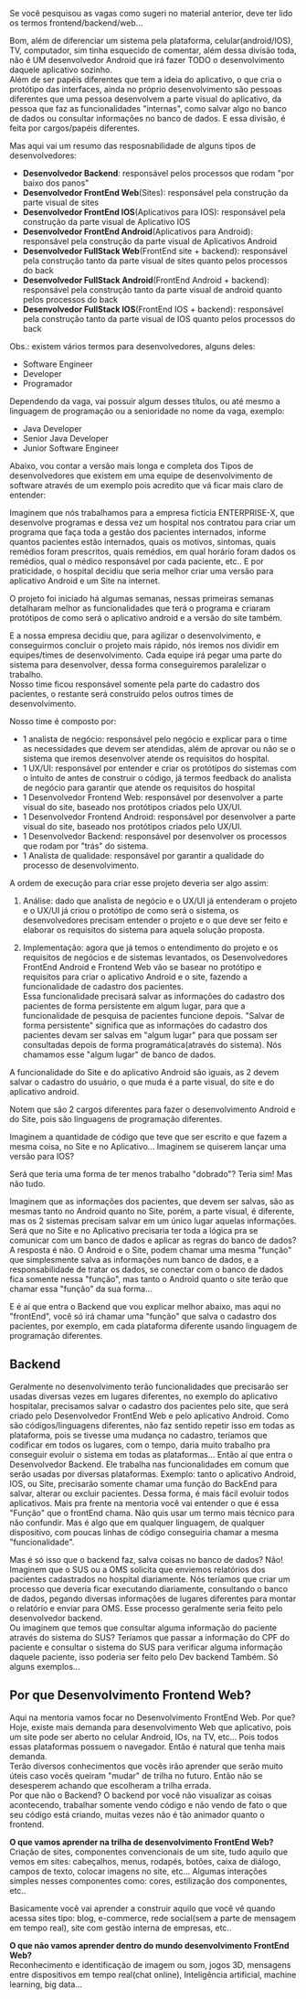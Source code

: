 Se você pesquisou as vagas como sugeri no material anterior, deve ter lido os termos frontend/backend/web... 

Bom, além de diferenciar um sistema pela plataforma, celular(android/IOS), TV, computador, sim tinha esquecido de comentar, além dessa divisão toda, 
não é UM desenvolvedor Android que irá fazer TODO o desenvolvimento daquele aplicativo sozinho. <br />
Além de ser papéis diferentes que tem a ideia do aplicativo, o que cria o protótipo das interfaces, ainda no próprio desenvolvimento são pessoas diferentes 
que  uma pessoa desenvolvem a parte visual do aplicativo, da pessoa que faz as funcionalidades "internas", como salvar algo no banco de dados ou consultar
informações no banco de dados. E essa divisão, é feita por cargos/papéis diferentes. <br />

Mas aqui vai um resumo das resposnabilidade de alguns tipos de desenvolvedores: <br />
 - **Desenvolvedor Backend**: responsável pelos processos que rodam "por baixo dos panos"
 - **Desenvolvedor FrontEnd Web**(Sites): responsável pela construção da parte visual de sites
 - **Desenvolvedor FrontEnd IOS**(Aplicativos para IOS): responsável pela construção da parte visual de Aplicativo IOS
 - **Desenvolvedor FrontEnd Android**(Aplicativos para Android): responsável pela construção da parte visual de Aplicativos Android
 - **Desenvolvedor FullStack Web**(FrontEnd site + backend): responsável pela construção tanto da parte visual de sites quanto pelos processos do back 
 - **Desenvolvedor FullStack Android**(FrontEnd Android + backend): responsável pela construção tanto da parte visual de android quanto pelos processos do back
 - **Desenvolvedor FullStack IOS**(FrontEnd IOS + backend): responsável pela construção tanto da parte visual de IOS quanto pelos processos do back

Obs.: existem vários termos para desenvolvedores, alguns deles:
 - Software Engineer
 - Developer
 - Programador

Dependendo da vaga, vai possuir algum desses títulos, ou até mesmo a linguagem de programação ou a senioridade no nome da vaga, exemplo:
 - Java Developer
 - Senior Java Developer
 - Junior Software Engineer


Abaixo, vou contar a versão mais longa e completa dos Tipos de desenvolvedores que existem em uma equipe de desenvolvimento de software através 
de um exemplo pois acredito que vá ficar 
mais claro de entender: <br />

Imaginem que nós trabalhamos para a empresa fictícia ENTERPRISE-X, que desenvolve programas e dessa vez um hospital nos contratou para criar um
programa  que faça toda a gestão dos pacientes internados, informe quantos pacientes estão internados, quais os motivos, sintomas, quais remédios
foram prescritos, quais remédios, em qual horário foram dados os remédios, qual o médico responsável por cada paciente, etc.. E por praticidade, 
o hospital decidiu que seria melhor criar uma versão para aplicativo Android e um Site na internet. <br />
 
O projeto foi iniciado há algumas semanas, nessas primeiras semanas detalharam melhor as funcionalidades que terá o programa e criaram protótipos 
de como será o aplicativo android e a versão do site também. <br />

E a nossa empresa decidiu que, para agilizar o desenvolvimento, e conseguirmos concluir o projeto mais rápido, nós iremos nos dividir 
em equipes/times de desenvolvimento. Cada equipe irá pegar uma parte do sistema para desenvolver, dessa forma conseguiremos paralelizar o trabalho. <br />
Nosso time ficou responsável somente pela parte do cadastro dos pacientes, o restante será construído pelos outros times de desenvolvimento. <br />

Nosso time é composto por: 
 - 1 analista de negócio: responsável pelo negócio e explicar para o time as necessidades que devem ser atendidas, além de aprovar ou não
se o sistema que iremos desenvolver atende os requisitos do hospital. 
 - 1 UX/UI:  responsável por entender e criar os protótipos do sistemas com o intuito de antes de construir o código, já termos feedback 
do analista de negócio para garantir que atende os requisitos do hospital 
 - 1 Desenvolvedor Frontend Web: responsável por desenvolver a parte visual do site, baseado nos protótipos criados pelo UX/UI. 
 - 1 Desenvolvedor Frontend Android: responsável por desenvolver a parte visual do site, baseado nos protótipos criados pelo UX/UI. 
 - 1 Desenvolvedor Backend: responsável por desenvolver os processos que rodam por "trás" do sistema. 
 - 1 Analista de qualidade: responsável por garantir a qualidade do processo de desenvolvimento. 

A ordem de execução para criar esse projeto deveria ser algo assim:  

1. Análise: dado que analista de negócio e o UX/UI já entenderam o projeto e o UX/UI já criou o protótipo de como será o sistema, 
os desenvolvedores precisam entender o projeto e o que deve ser feito e elaborar os requisitos do sistema para aquela solução proposta. 

2. Implementação: agora que já temos o entendimento do projeto e os requisitos de negócios e de sistemas levantados, os Desenvolvedores FrontEnd
Android e Frontend Web vão se basear no protótipo e requisitos para criar o aplicativo Android e o site, fazendo a funcionalidade de cadastro dos pacientes. <br /> 
Essa funcionalidade precisará salvar as informações do cadastro dos pacientes de forma persistente em algum lugar, para que a  funcionalidade de 
pesquisa de pacientes funcione depois. "Salvar de forma persistente" significa que as informações do cadastro dos pacientes devam ser salvas em 
"algum lugar" para que possam ser consultadas depois de forma programática(através do sistema). Nós chamamos esse "algum lugar" de banco de dados. <br />

A funcionalidade do Site e do aplicativo Android são iguais, as 2 devem salvar o cadastro do usuário, o que muda é a parte visual, do site e 
do aplicativo android. <br />

Notem que são 2 cargos diferentes para fazer o desenvolvimento Android e do Site, pois são linguagens de programação diferentes. <br />

Imaginem a quantidade de código que teve que ser escrito e que fazem a mesma coisa, no Site e no Aplicativo... 
Imaginem se quiserem lançar uma versão para IOS? <br />

Será que teria uma forma de ter menos trabalho "dobrado"? Teria sim! Mas não tudo. <br />

Imaginem que as informações dos pacientes, que devem ser salvas, são as mesmas tanto no Android quanto no Site, porém, a parte visual,
é diferente, mas os 2 sistemas precisam salvar em um único lugar aquelas informações. Será que no Site e no Aplicativo precisaria ter 
toda a lógica pra se comunicar com um banco de dados e aplicar as regras do banco de dados? A resposta é não. O Android e o Site, podem 
chamar uma mesma "função" que simplesmente salva as informações num banco de dados, e a responsabilidade de tratar os dados, se conectar 
com o banco de dados fica somente nessa "função", mas tanto o Android quanto o site terão que chamar essa "função" da sua forma... <br />

E é aí que entra o Backend que vou explicar melhor abaixo, mas aqui no "frontEnd", você só irá chamar uma "função" que salva o cadastro 
dos pacientes, por exemplo, em cada plataforma diferente usando linguagem de programação diferentes. <br />

## Backend 
Geralmente no desenvolvimento terão funcionalidades que precisarão ser usadas diversas vezes em lugares diferentes,
no exemplo do aplicativo hospitalar, precisamos salvar o cadastro dos pacientes pelo site, que será criado pelo Desenvolvedor 
FrontEnd Web e pelo aplicativo Android. Como são códigos/linguagens diferentes, não faz sentido repetir isso em todas as plataforma,
pois se tivesse uma mudança no cadastro, teríamos que codificar em todos os lugares, com o tempo, daria muito trabalho pra conseguir
evoluir o sistema em todas as plataformas... Então aí que entra o Desenvolvedor Backend. Ele trabalha nas funcionalidades em comum que
serão usadas por diversas plataformas. Exemplo: tanto o aplicativo Android, IOS, ou Site, precisarão somente chamar uma função do BackEnd 
para salvar, alterar ou excluir pacientes. Dessa forma, é mais fácil evoluir todos aplicativos. Mais pra frente na mentoria você vai entender
o que é essa "Função" que o frontEnd chama. Não quis usar um termo mais técnico para não confundir. Mas é algo que em qualquer linguagem, 
de qualquer dispositivo, com poucas linhas de código conseguiria chamar a mesma "funcionalidade". <br />

Mas é só isso que o backend faz, salva coisas no banco de dados? Não! <br />
Imaginem que o SUS ou a OMS solicita que enviemos relatórios dos pacientes cadastrados no hospital diariamente. Nós teríamos que criar um processo que 
deveria ficar executando diariamente, consultando o banco de 
dados, pegando diversas informações de lugares diferentes para montar o relatório e enviar para OMS. Esse processo geralmente seria feito pelo desenvolvedor
backend. <br />
Ou imaginem que temos que consultar alguma informação do paciente através do sistema do SUS? Teríamos que passar a informação do CPF do paciente e consultar
o sistema do SUS para verificar alguma informação daquele paciente, isso poderia ser feito pelo Dev backend Também. Só alguns exemplos... <br />


## Por que Desenvolvimento Frontend Web?
Aqui na mentoria vamos focar no Desenvolvimento FrontEnd Web. Por que? Hoje, existe mais demanda para desenvolvimento Web que aplicativo,
pois um site pode ser aberto no celular Android, IOs, na TV, etc... Pois todos essas plataformas possuem o navegador. Então é natural que
tenha mais demanda.  <br />
Terão diversos conhecimentos que vocês irão aprender que serão muito úteis caso vocês queiram "mudar" de trilha no futuro.
Então não se desesperem achando que escolheram a trilha errada. <br />
Por que não o Backend? O backend por você não visualizar as coisas acontecendo, trabalhar somente vendo código e não vendo de fato o que seu 
código está criando, muitas vezes não é tão animador quanto o frontend.<br />

<strong> O que vamos aprender na trilha de desenvolvimento FrontEnd Web? </strong> <br />
  Criação de sites, componentes convencionais de um site, tudo aquilo que vemos em sites: cabeçalhos, menus, 
  rodapés, botões, caixa de diálogo, campos de texto, colocar imagens no site, etc... Algumas interações simples nesses 
  componentes como: cores, estilização dos componentes, etc.. <br />
  
Basicamente você vai aprender a construir aquilo que você vê quando acessa sites tipo: blog, e-commerce, rede social(sem a parte de
  mensagem em tempo real), site com gestão interna de empresas, etc.. <br />

<strong> O que não vamos aprender dentro do mundo desenvolvimento FrontEnd Web? </strong> <br />
  Reconhecimento e identificação de imagem ou som, jogos 3D, mensagens entre dispositivos em tempo real(chat online),
  Inteligência artificial, machine learning, big data...  
